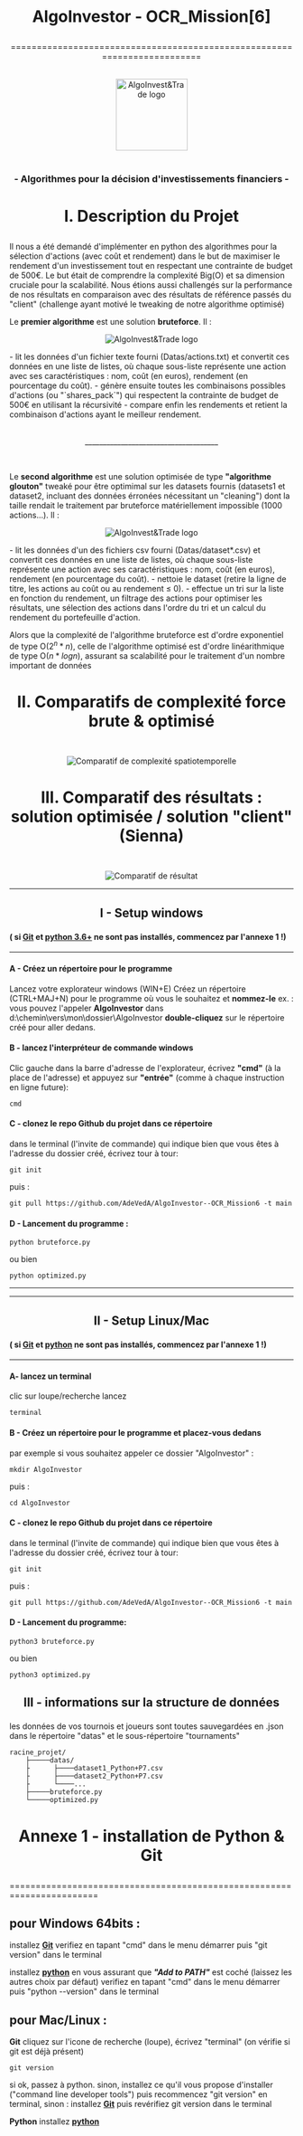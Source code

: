 # <p align="center"><bold>AlgoInvestor - OCR_Mission[6]</bold></p>
<p align="center">=========================================================================</p>
<p align="center">
  <br/>
  <picture> 
    <img alt="AlgoInvest&Trade logo" src="Datas/AlgoInvest&Trade.png" width="127">
  </picture>
  <br/>
  <br/>
</p>

### <p align="center">- Algorithmes pour la décision d'investissements financiers -</p>

# <p align="center"> I. Description du Projet</p>

Il nous a été demandé d'implémenter en python des algorithmes pour la sélection d'actions (avec coût et rendement) dans le but de maximiser le rendement d'un investissement tout en respectant une contrainte de budget de 500€.
Le but était de comprendre la complexité Big(O) et sa dimension cruciale pour la scalabilité. Nous étions aussi challengés sur la performance de nos résultats en comparaison avec des résultats de référence passés du "client" (challenge ayant motivé le tweaking de notre algorithme optimisé)

Le **premier algorithme** est une solution **bruteforce**. Il :
<p align="center">
  <picture> 
    <img alt="AlgoInvest&Trade logo" src="Datas/diag_bruteforce.png" >
  </picture>
</p>
- lit les données d'un fichier texte fourni (Datas/actions.txt) et convertit ces données en une liste de listes, où chaque sous-liste représente une action avec ses caractéristiques : nom, coût (en euros), rendement (en pourcentage du coût).
- génère ensuite toutes les combinaisons possibles d'actions (ou "`shares_pack`") qui respectent la contrainte de budget de 500€ en utilisant la récursivité 
- compare enfin les rendements et retient la combinaison d'actions ayant le meilleur rendement.
<br/>
<br/>
<p align="center"> _____________________________________</p>
<br/>

Le **second algorithme** est une solution optimisée de type **"algorithme glouton"** tweaké pour être optimimal sur les datasets fournis (datasets1 et dataset2, incluant des données érronées nécessitant un "cleaning") dont la taille rendait le traitement par bruteforce matériellement impossible (1000 actions...). Il :
<p align="center">
  <picture> 
    <img alt="AlgoInvest&Trade logo" src="Datas/diag_optimized.png" >
  </picture>
</p>
- lit les données d'un des fichiers csv fourni (Datas/dataset*.csv) et convertit ces données en une liste de listes, où chaque sous-liste représente une action avec ses caractéristiques : nom, coût (en euros), rendement (en pourcentage du coût).
- nettoie le dataset (retire la ligne de titre, les actions au coût ou au rendement ≤ 0).
- effectue un tri sur la liste en fonction du rendement, un filtrage des actions pour optimiser les résultats, une sélection des actions dans l'ordre du tri et un calcul du rendement du portefeuille d'action.

Alors que la complexité de l'algorithme bruteforce est d'ordre exponentiel de type O($2^n * n$), celle de l'algorithme optimisé est d'ordre linéarithmique de type O($n * log n$), assurant sa scalabilité pour le traitement d'un nombre important de données

# <p align="center"> II. Comparatifs de complexité force brute & optimisé</p>

<p align="center">
    <br/>
    <picture>
        <img alt="Comparatif de complexité spatiotemporelle" src="Datas/@_Complexite spatiotemporelle comparative2.png">
    </picture>
</p>



# <p align="center"> III. Comparatif des résultats : solution optimisée / solution "client" (Sienna)</p>

<p align="center">
    <br/>
    <picture>
        <img alt="Comparatif de résultat" src="Datas/Comparaison_Algo_Sienna.png">
    </picture>
</p>

------------------------------------------

## <p align="center">I - Setup windows</p>

#### ( si [Git](https://github.com/git-for-windows/git/releases/download/v2.45.0.windows.1/Git-2.45.0-64-bit.exe) et [python 3.6+](https://www.python.org/ftp/python/3.12.3/python-3.12.3-amd64.exe) ne sont pas installés, commencez par l'annexe 1 !)
------------------------------------------
  #### A - Créez un répertoire pour le programme
Lancez votre explorateur windows (WIN+E) 
Créez un répertoire (CTRL+MAJ+N) pour le programme où vous le souhaitez et **nommez-le**
ex. : vous pouvez l'appeler **AlgoInvestor** dans d:\chemin\vers\mon\dossier\AlgoInvestor
**double-cliquez** sur le répertoire créé pour aller dedans.

  #### B - lancez l'interpréteur de commande windows
Clic gauche dans la barre d'adresse de l'explorateur, écrivez **"cmd"** (à la place de l'adresse)
et appuyez sur **"entrée"** (comme à chaque instruction en ligne future):

	cmd
	
  #### C - clonez le repo Github du projet dans ce répertoire
dans le terminal (l'invite de commande) qui indique bien que vous êtes à l'adresse du dossier créé, écrivez tour à tour:

	git init

puis : 

	git pull https://github.com/AdeVedA/AlgoInvestor--OCR_Mission6 -t main

 
  #### D - Lancement du programme :

	python bruteforce.py

ou bien

	python optimized.py


-------------------------
-------------------------

## <p align="center">II - Setup Linux/Mac</p>

#### ( si **[Git](https://sourceforge.net/projects/git-osx-installer/files/git-2.23.0-intel-universal-mavericks.dmg/download?use_mirror=autoselect)** et **[python](https://www.python.org/ftp/python/3.12.3/python-3.12.3-macos11.pkg)** ne sont pas installés, commencez par l'annexe 1 !)

-------------------------
	
  #### A- lancez un terminal

clic sur loupe/recherche lancez

	terminal
	
  #### B - Créez un répertoire pour le programme et placez-vous dedans
  par exemple si vous souhaitez appeler ce dossier "AlgoInvestor" :

	mkdir AlgoInvestor

puis :

	cd AlgoInvestor

  #### C - clonez le repo Github du projet dans ce répertoire
dans le terminal (l'invite de commande) qui indique bien que vous êtes à l'adresse du dossier créé, écrivez tour à tour:

	git init

puis : 

	git pull https://github.com/AdeVedA/AlgoInvestor--OCR_Mission6 -t main

  #### D - Lancement du programme:

	python3 bruteforce.py

ou bien

	python3 optimized.py

## <p align="center">III - informations sur la structure de données</p>

les données de vos tournois et joueurs sont toutes sauvegardées en .json dans le répertoire "datas" et le sous-répertoire "tournaments"

	racine_projet/
		├─────datas/
		├	   ├────dataset1_Python+P7.csv
		├	   ├────dataset2_Python+P7.csv
		├	   └────...
		├─────bruteforce.py
		└─────optimized.py


# <p align="center">Annexe 1 - installation de Python & Git</p>
=======================================================================

pour Windows 64bits :
--------------------

installez **[Git](https://github.com/git-for-windows/git/releases/download/v2.45.0.windows.1/Git-2.45.0-64-bit.exe)** 
verifiez en tapant "cmd" dans le menu démarrer puis "git version" dans le terminal

installez **[python](https://www.python.org/ftp/python/3.12.3/python-3.12.3-amd64.exe)** en vous assurant que ***"Add to PATH"*** est coché (laissez les autres choix par défaut)
verifiez en tapant "cmd" dans le menu démarrer puis "python --version" dans le terminal

pour Mac/Linux :
--------------------
**Git**
cliquez sur l'icone de recherche (loupe), écrivez "terminal" (on vérifie si git est déjà présent)

	git version

si ok, passez à python. 
sinon, installez ce qu'il vous propose d'installer ("command line developer tools") puis recommencez "git version" en terminal,
sinon : installez **[Git](https://sourceforge.net/projects/git-osx-installer/files/git-2.23.0-intel-universal-mavericks.dmg/download?use_mirror=autoselect)**
puis revérifiez git version dans le terminal

**Python**
installez **[python](https://www.python.org/ftp/python/3.12.3/python-3.12.3-macos11.pkg)**
